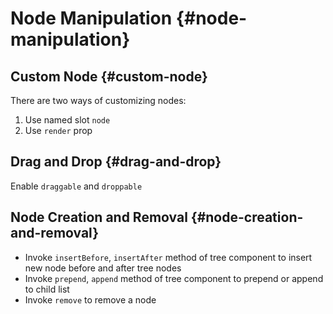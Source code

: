 # Node Manipulation {#node-manipulation}

## Custom Node {#custom-node}

There are two ways of customizing nodes:

1. Use named slot `node`
2. Use `render` prop

<CodeDemo component="CustomNode" />

## Drag and Drop {#drag-and-drop}

Enable `draggable` and `droppable`

<CodeDemo component="DragAndDrop" />

## Node Creation and Removal {#node-creation-and-removal}

- Invoke `insertBefore`, `insertAfter` method of tree component to insert new node before and after tree nodes
- Invoke `prepend`, `append` method of tree component to prepend or append to child list
- Invoke `remove` to remove a node

<CodeDemo component="NodeCreationAndRemoval" />
